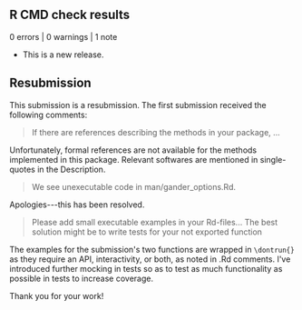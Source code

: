 ## R CMD check results

0 errors | 0 warnings | 1 note

* This is a new release.

## Resubmission

This submission is a resubmission. The first submission received the following comments:

> If there are references describing the methods in your package, ...

Unfortunately, formal references are not available for the methods implemented in this package. Relevant softwares are mentioned in single-quotes in the Description.

> We see unexecutable code in man/gander_options.Rd.

Apologies---this has been resolved.

> Please add small executable examples in your Rd-files... The best solution might be to write tests for your not exported function

The examples for the submission's two functions are wrapped in `\dontrun{}` as they require an API, interactivity, or both, as noted in .Rd comments. I've introduced further mocking in tests so as to test as much functionality as possible in tests to increase coverage.

Thank you for your work!
